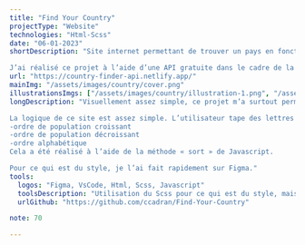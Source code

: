 ```yaml
---
title: "Find Your Country"
projectType: "Website"
technologies: "Html-Scss"
date: "06-01-2023"
shortDescription: "Site internet permettant de trouver un pays en fonction de son nom et ensuite de pouvoir classer les résultats dans l’ordre croissant ou décroissant par rapport à son nombre d’habitants, ou bien de les classer par ordre alphabétique.

J’ai réalisé ce projet à l’aide d’une API gratuite dans le cadre de la formation en ligne que je suis."
url: "https://country-finder-api.netlify.app/"
mainImg: "/assets/images/country/cover.png"
illustrationsImgs: ["/assets/images/country/illustration-1.png", "/assets/images/country/illustration-2.png"]
longDescription: "Visuellement assez simple, ce projet m’a surtout permis de travailler beaucoup d’éléments de Javascript. En effet, j'ai pour la première fois pu utiliser une API, j’ai donc appris à utiliser les fetchs et ce qui va avec.

La logique de ce site est assez simple. L’utilisateur tape des lettres dans la barre de recherche et en récupérant ce qui est tapé dedans, j’affiche les pays comprenant les lettres tapées. Puis l’utilisateur a le choix de trier ces résultats à l’aide de plusieurs paramètres :
-ordre de population croissant
-ordre de population décroissant
-ordre alphabétique
Cela a été réalisé à l’aide de la méthode « sort » de Javascript.

Pour ce qui est du style, je l’ai fait rapidement sur Figma."
tools:
  logos: "Figma, VsCode, Html, Scss, Javascript"
  toolsDescription: "Utilisation du Scss pour ce qui est du style, mais ce projet se concentre plus sur Javascript avec l’utilisation de l’API « Rest Countries » qui permet d’obtenir plusieurs informations sur l’ensemble des pays du monde. J'ai également approfondi le tri de résultat afin de classer les résultats obtenus en fonction de différents paramètres."
  urlGithub: "https://github.com/ccadran/Find-Your-Country"

note: 70

---
```

